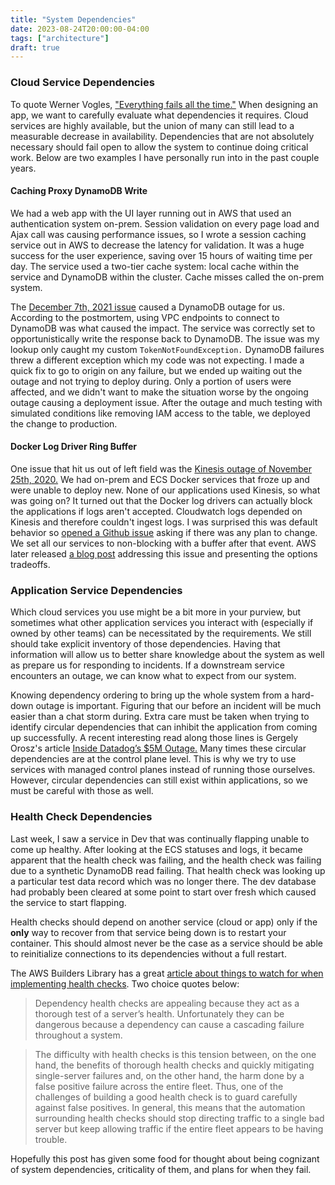 ```yaml
---
title: "System Dependencies"
date: 2023-08-24T20:00:00-04:00
tags: ["architecture"]
draft: true
---
```


### Cloud Service Dependencies

To quote Werner Vogles, ["Everything fails all the time."](https://cacm.acm.org/magazines/2020/2/242334-everything-fails-all-the-time/abstract) When designing an app, we want to carefully evaluate what dependencies it requires. Cloud services are highly available, but the union of many can still lead to a measurable decrease in availability. Dependencies that are not absolutely necessary should fail open to allow the system to continue doing critical work. Below are two examples I have personally run into in the past couple years.

#### Caching Proxy DynamoDB Write

We had a web app with the UI layer running out in AWS that used an authentication system on-prem. Session validation on every page load and Ajax call was causing performance issues, so I wrote a session caching service out in AWS to decrease the latency for validation. It was a huge success for the user experience, saving over 15 hours of waiting time per day. The service used a two-tier cache system: local cache within the service and DynamoDB within the cluster. Cache misses called the on-prem system.

The [December 7th, 2021 issue](https://aws.amazon.com/message/12721/) caused a DynamoDB outage for us. According to the postmortem, using VPC endpoints to connect to DynamoDB was what caused the impact. The service was correctly set to opportunistically write the response back to DynamoDB. The issue was my lookup only caught my custom `TokenNotFoundException.` DynamoDB failures threw a different exception which my code was not expecting. I made a quick fix to go to origin on any failure, but we ended up waiting out the outage and not trying to deploy during. Only a portion of users were affected, and we didn't want to make the situation worse by the ongoing outage causing a deployment issue. After the outage and much testing with simulated conditions like removing IAM access to the table, we deployed the change to production.

#### Docker Log Driver Ring Buffer

One issue that hit us out of left field was the [Kinesis outage of November 25th, 2020.](https://aws.amazon.com/message/11201/) We had on-prem and ECS Docker services that froze up and were unable to deploy new. None of our applications used Kinesis, so what was going on? It turned out that the Docker log drivers can actually block the applications if logs aren't accepted. Cloudwatch logs depended on Kinesis and therefore couldn't ingest logs. I was surprised this was default behavior so [opened a Github issue](https://github.com/moby/moby/issues/41714) asking if there was any plan to change. We set all our services to non-blocking with a buffer after that event. AWS later released [a blog post](https://aws.amazon.com/blogs/containers/choosing-container-logging-options-to-avoid-backpressure/) addressing this issue and presenting the options tradeoffs.

### Application Service Dependencies

Which cloud services you use might be a bit more in your purview, but sometimes what other application services you interact with (especially if owned by other teams) can be necessitated by the requirements. We still should take explicit inventory of those dependencies. Having that information will allow us to better share knowledge about the system as well as prepare us for responding to incidents. If a downstream service encounters an outage, we can know what to expect from our system.

Knowing dependency ordering to bring up the whole system from a hard-down outage is important. Figuring that our before an incident will be much easier than a chat storm during. Extra care must be taken when trying to identify circular dependencies that can inhibit the application from coming up successfully. A recent interesting read along those lines is Gergely Orosz's article [Inside Datadog’s $5M Outage.](https://newsletter.pragmaticengineer.com/p/inside-the-datadog-outage) Many times these circular dependencies are at the control plane level. This is why we try to use services with managed control planes instead of running those ourselves. However, circular dependencies can still exist within applications, so we must be careful with those as well.

### Health Check Dependencies

Last week, I saw a service in Dev that was continually flapping unable to come up healthy. After looking at the ECS statuses and logs, it became apparent that the health check was failing, and the health check was failing due to a synthetic DynamoDB read failing. That health check was looking up a particular test data record which was no longer there. The dev database had probably been cleared at some point to start over fresh which caused the service to start flapping.

Health checks should depend on another service (cloud or app) only if the **only** way to recover from that service being down is to restart your container. This should almost never be the case as a service should be able to reinitialize connections to its dependencies without a full restart.

The AWS Builders Library has a great [article about things to watch for when implementing health checks](https://aws.amazon.com/builders-library/implementing-health-checks/). Two choice quotes below:

> Dependency health checks are appealing because they act as a thorough test of a server’s health. Unfortunately they can be dangerous because a dependency can cause a cascading failure throughout a system.

> The difficulty with health checks is this tension between, on the one hand, the benefits of thorough health checks and quickly mitigating single-server failures and, on the other hand, the harm done by a false positive failure across the entire fleet. Thus, one of the challenges of building a good health check is to guard carefully against false positives. In general, this means that the automation surrounding health checks should stop directing traffic to a single bad server but keep allowing traffic if the entire fleet appears to be having trouble.

Hopefully this post has given some food for thought about being cognizant of system dependencies, criticality of them, and plans for when they fail.

